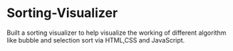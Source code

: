 # Sorting-Visualizer
Built a sorting visualizer to help visualize the working of different algorithm like bubble and selection sort via HTML,CSS and JavaScript. 
